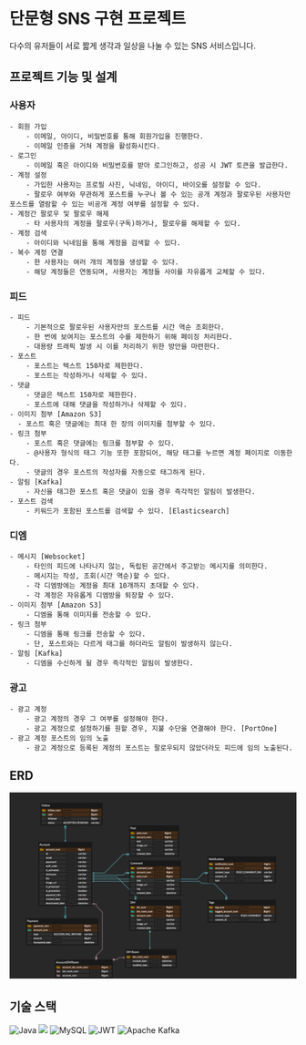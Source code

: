 # 단문형 SNS 구현 프로젝트 

다수의 유저들이 서로 짧게 생각과 일상을 나눌 수 있는 SNS 서비스입니다. 

## 프로젝트 기능 및 설계 

### 사용자
    - 회원 가입 
        - 이메일, 아이디, 비밀번호를 통해 회원가입을 진행한다. 
        - 이메일 인증을 거쳐 계정을 활성화시킨다. 
    - 로그인 
        - 이메일 혹은 아이디와 비밀번호를 받아 로그인하고, 성공 시 JWT 토큰을 발급한다.
    - 계정 설정 
        - 가입한 사용자는 프로필 사진, 닉네임, 아이디, 바이오를 설정할 수 있다. 
        - 팔로우 여부와 무관하게 포스트를 누구나 볼 수 있는 공개 계정과 팔로우된 사용자만 포스트를 열람할 수 있는 비공개 계정 여부를 설정할 수 있다. 
    - 계정간 팔로우 및 팔로우 해제
        - 타 사용자의 계정을 팔로우(구독)하거나, 팔로우를 해제할 수 있다. 
    - 계정 검색 
        - 아이디와 닉네임을 통해 계정을 검색할 수 있다. 
    - 복수 계정 연결
        - 한 사용자는 여러 개의 계정을 생성할 수 있다.
        - 해당 계정들은 연동되며, 사용자는 계정들 사이를 자유롭게 교체할 수 있다. 
### 피드
    - 피드
        - 기본적으로 팔로우된 사용자만의 포스트를 시간 역순 조회한다.
        - 한 번에 보여지는 포스트의 수를 제한하기 위해 페이징 처리한다.
        - 대용량 트래픽 발생 시 이를 처리하기 위한 방안을 마련한다. 
    - 포스트 
        - 포스트는 텍스트 150자로 제한한다. 
        - 포스트는 작성하거나 삭제할 수 있다.
    - 댓글
        - 댓글은 텍스트 150자로 제한한다. 
        - 포스트에 대해 댓글을 작성하거나 삭제할 수 있다. 
    - 이미지 첨부 [Amazon S3]
      - 포스트 혹은 댓글에는 최대 한 장의 이미지를 첨부할 수 있다.
    - 링크 첨부
        - 포스트 혹은 댓글에는 링크를 첨부할 수 있다.
        - @사용자 형식의 태그 기능 또한 포함되어, 해당 태그를 누르면 계정 페이지로 이동한다.
        - 댓글의 경우 포스트의 작성자를 자동으로 태그하게 된다. 
    - 알림 [Kafka]
        - 자신을 태그한 포스트 혹은 댓글이 있을 경우 즉각적인 알림이 발생한다. 
    - 포스트 검색 
        - 키워드가 포함된 포스트를 검색할 수 있다. [Elasticsearch]
### 디엠
    - 메시지 [Websocket]
        - 타인의 피드에 나타나지 않는, 독립된 공간에서 주고받는 메시지를 의미한다.
        - 메시지는 작성, 조회(시간 역순)할 수 있다. 
        - 각 디엠방에는 계정을 최대 10개까지 초대할 수 있다.
        - 각 계정은 자유롭게 디엠방을 퇴장할 수 있다. 
    - 이미지 첨부 [Amazon S3]
        - 디엠을 통해 이미지를 전송할 수 있다. 
    - 링크 첨부
        - 디엠을 통해 링크를 전송할 수 있다. 
        - 단, 포스트와는 다르게 태그를 하더라도 알림이 발생하지 않는다.
    - 알림 [Kafka]
        - 디엠을 수신하게 될 경우 즉각적인 알림이 발생한다. 
### 광고
    - 광고 계정
        - 광고 계정의 경우 그 여부를 설정해야 한다. 
        - 광고 계정으로 설정하기를 원할 경우, 지불 수단을 연결해야 한다. [PortOne]
    - 광고 계정 포스트의 임의 노출 
        - 광고 계정으로 등록된 계정의 포스트는 팔로우되지 않았더라도 피드에 임의 노출된다. 

## ERD
![sns.png](doc%2Fsns.png)


## 기술 스택
![Java](https://img.shields.io/badge/java-%23ED8B00.svg?style=for-the-badge&logo=openjdk&logoColor=white)
<img src="https://img.shields.io/badge/springboot-6DB33F?style=for-the-badge&logo=springboot&logoColor=white">
![MySQL](https://img.shields.io/badge/mysql-%2300f.svg?style=for-the-badge&logo=mysql&logoColor=white)
![JWT](https://img.shields.io/badge/JWT-black?style=for-the-badge&logo=JSON%20web%20tokens)
![Apache Kafka](https://img.shields.io/badge/Apache%20Kafka-000?style=for-the-badge&logo=apachekafka)
